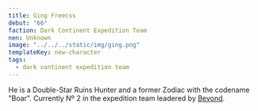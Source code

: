 ```yaml
---
title: Ging Freecss
debut: "66"
faction: Dark Continent Expedition Team
nen: Unknown
image: "../../../static/img/ging.png"
templateKey: new-character
tags:
  - dark continent expedition team
---
```


He is a Double-Star Ruins Hunter and a former Zodiac with the codename "Boar". Currently Nº 2 in the expedition team leadered by [Beyond](/character/beyond/).
